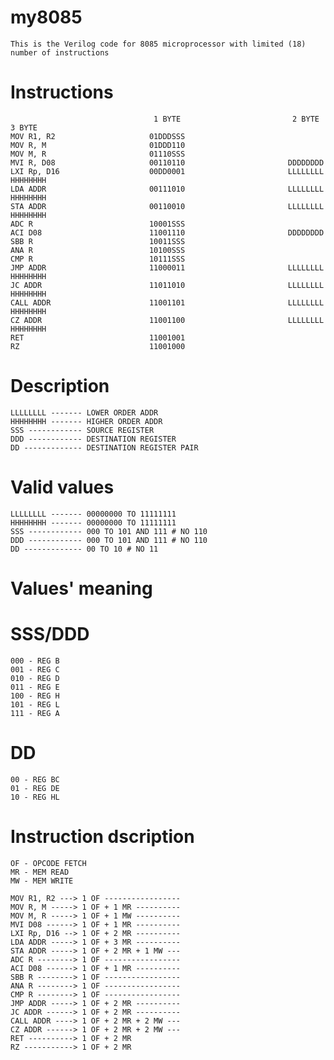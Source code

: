 # my8085

    This is the Verilog code for 8085 microprocessor with limited (18) number of instructions

# Instructions
                                    1 BYTE                         2 BYTE                        3 BYTE
    MOV R1, R2                     01DDDSSS
    MOV R, M                       01DDD110
    MOV M, R                       01110SSS 
    MVI R, D08                     00110110                       DDDDDDDD
    LXI Rp, D16                    00DD0001                       LLLLLLLL                       HHHHHHHH
    LDA ADDR                       00111010                       LLLLLLLL                       HHHHHHHH
    STA ADDR                       00110010                       LLLLLLLL                       HHHHHHHH
    ADC R                          10001SSS
    ACI D08                        11001110                       DDDDDDDD
    SBB R                          10011SSS
    ANA R                          10100SSS                       
    CMP R                          10111SSS
    JMP ADDR                       11000011                       LLLLLLLL                       HHHHHHHH
    JC ADDR                        11011010                       LLLLLLLL                       HHHHHHHH
    CALL ADDR                      11001101                       LLLLLLLL                       HHHHHHHH
    CZ ADDR                        11001100                       LLLLLLLL                       HHHHHHHH
    RET                            11001001
    RZ                             11001000


# Description

    LLLLLLLL ------- LOWER ORDER ADDR
    HHHHHHHH ------- HIGHER ORDER ADDR
    SSS ------------ SOURCE REGISTER
    DDD ------------ DESTINATION REGISTER
    DD ------------- DESTINATION REGISTER PAIR

# Valid values

    LLLLLLLL ------- 00000000 TO 11111111
    HHHHHHHH ------- 00000000 TO 11111111
    SSS ------------ 000 TO 101 AND 111 # NO 110
    DDD ------------ 000 TO 101 AND 111 # NO 110
    DD ------------- 00 TO 10 # NO 11


# Values' meaning

  # SSS/DDD
    000 - REG B
    001 - REG C
    010 - REG D
    011 - REG E
    100 - REG H
    101 - REG L
    111 - REG A
    
  # DD
    00 - REG BC
    01 - REG DE
    10 - REG HL
    
    
# Instruction dscription

    OF - OPCODE FETCH
    MR - MEM READ
    MW - MEM WRITE

    MOV R1, R2 ---> 1 OF -----------------
    MOV R, M -----> 1 OF + 1 MR ----------
    MOV M, R -----> 1 OF + 1 MW ----------
    MVI D08 ------> 1 OF + 1 MR ----------
    LXI Rp, D16 --> 1 OF + 2 MR ----------
    LDA ADDR -----> 1 OF + 3 MR ----------
    STA ADDR -----> 1 OF + 2 MR + 1 MW ---
    ADC R --------> 1 OF -----------------
    ACI D08 ------> 1 OF + 1 MR ----------
    SBB R --------> 1 OF -----------------
    ANA R --------> 1 OF -----------------                       
    CMP R --------> 1 OF -----------------
    JMP ADDR -----> 1 OF + 2 MR ----------
    JC ADDR ------> 1 OF + 2 MR ----------
    CALL ADDR ----> 1 OF + 2 MR + 2 MW ---
    CZ ADDR ------> 1 OF + 2 MR + 2 MW ---
    RET ----------> 1 OF + 2 MR
    RZ -----------> 1 OF + 2 MR
